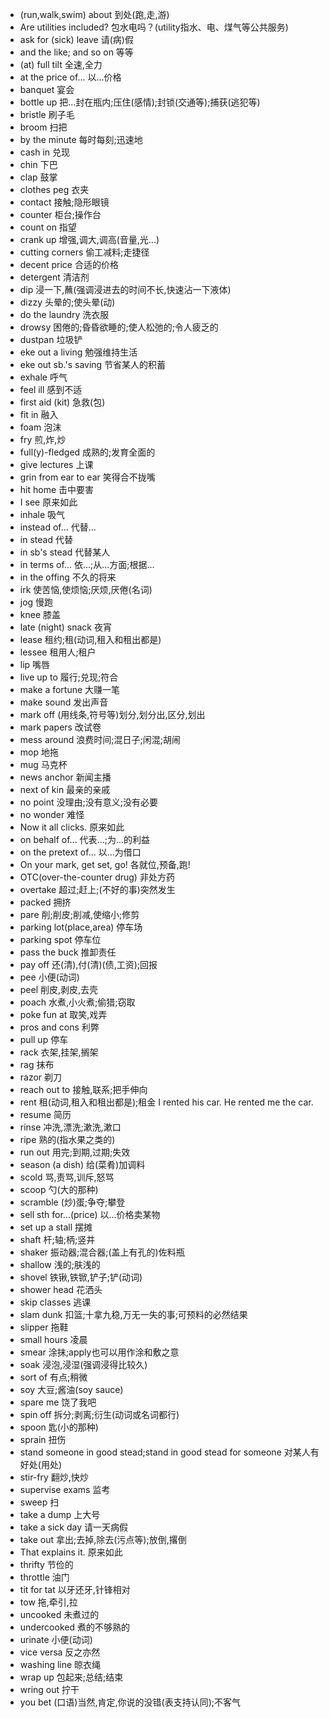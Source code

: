 * (run,walk,swim) about 到处(跑,走,游)
* Are utilities included? 包水电吗？(utility指水、电、煤气等公共服务)
* ask for (sick) leave 请(病)假
* and the like; and so on 等等
* (at) full tilt 全速,全力
* at the price of... 以...价格
* banquet 宴会
* bottle up 把...封在瓶内;压住(感情);封锁(交通等);捕获(逃犯等)
* bristle 刷子毛
* broom 扫把
* by the minute 每时每刻;迅速地
* cash in 兑现
* chin 下巴
* clap 鼓掌
* clothes peg 衣夹
* contact 接触;隐形眼镜
* counter 柜台;操作台
* count on 指望
* crank up 增强,调大,调高(音量,光...)
* cutting corners 偷工减料;走捷径
* decent price 合适的价格
* detergent 清洁剂
* dip 浸一下,蘸(强调浸进去的时间不长,快速沾一下液体)
* dizzy 头晕的;使头晕(动)
* do the laundry 洗衣服
* drowsy 困倦的;昏昏欲睡的;使人松弛的;令人疲乏的
* dustpan 垃圾铲
* eke out a living 勉强维持生活
* eke out sb.'s saving 节省某人的积蓄
* exhale 呼气
* feel ill 感到不适
* first aid (kit) 急救(包)
* fit in 融入
* foam 泡沫
* fry 煎,炸,炒
* full(y)-fledged 成熟的;发育全面的
* give lectures 上课
* grin from ear to ear 笑得合不拢嘴
* hit home 击中要害
* I see 原来如此
* inhale 吸气
* instead of... 代替...
* in stead 代替
* in sb's stead 代替某人
* in terms of... 依...;从...方面;根据...
* in the offing 不久的将来
* irk 使苦恼,使烦恼;厌烦,厌倦(名词)
* jog 慢跑
* knee 膝盖
* late (night) snack 夜宵
* lease 租约;租(动词,租入和租出都是)
* lessee 租用人;租户
* lip 嘴唇
* live up to 履行;兑现;符合
* make a fortune 大赚一笔
* make sound 发出声音
* mark off (用线条,符号等)划分,划分出,区分,划出
* mark papers 改试卷
* mess around 浪费时间;混日子;闲混;胡闹
* mop 地拖
* mug 马克杯
* news anchor 新闻主播
* next of kin 最亲的亲戚
* no point 没理由;没有意义;没有必要
* no wonder 难怪
* Now it all clicks. 原来如此
* on behalf of... 代表...;为...的利益
* on the pretext of... 以...为借口
* On your mark, get set, go! 各就位,预备,跑!
* OTC(over-the-counter drug) 非处方药
* overtake 超过;赶上;(不好的事)突然发生
* packed 拥挤
* pare 削;削皮;削减,使缩小;修剪
* parking lot(place,area) 停车场
* parking spot 停车位
* pass the buck 推卸责任
* pay off 还(清),付(清)(债,工资);回报
* pee 小便(动词)
* peel 削皮,剥皮,去壳
* poach 水煮,小火煮;偷猎;窃取
* poke fun at 取笑,戏弄
* pros and cons 利弊
* pull up 停车
* rack 衣架,挂架,搁架
* rag 抹布
* razor 剃刀
* reach out to 接触,联系;把手伸向
* rent 租(动词,租入和租出都是);租金 I rented his car. He rented me the car.
* resume 简历
* rinse 冲洗,漂洗;漱洗,漱口
* ripe 熟的(指水果之类的)
* run out 用完;到期,过期;失效
* season (a dish) 给(菜肴)加调料
* scold 骂,责骂,训斥,怒骂
* scoop 勺(大的那种)
* scramble (炒)蛋;争夺;攀登
* sell sth for...(price) 以...价格卖某物
* set up a stall 摆摊
* shaft 杆;轴;柄;竖井
* shaker 振动器;混合器;(盖上有孔的)佐料瓶
* shallow 浅的;肤浅的
* shovel 铁锹,铁锨,铲子;铲(动词)
* shower head 花洒头
* skip classes 逃课
* slam dunk 扣篮;十拿九稳,万无一失的事;可预料的必然结果
* slipper 拖鞋
* small hours 凌晨
* smear 涂抹;apply也可以用作涂和敷之意
* soak 浸泡,浸湿(强调浸得比较久)
* sort of 有点;稍微
* soy 大豆;酱油(soy sauce)
* spare me 饶了我吧
* spin off 拆分;剥离;衍生(动词或名词都行)
* spoon 匙(小的那种)
* sprain 扭伤
* stand someone in good stead;stand in good stead for someone 对某人有好处(用处)
* stir-fry 翻炒,快炒
* supervise exams 监考
* sweep 扫
* take a dump 上大号
* take a sick day 请一天病假
* take out 拿出;去掉,除去(污点等);放倒,撂倒
* That explains it. 原来如此
* thrifty 节俭的
* throttle 油门
* tit for tat 以牙还牙,针锋相对
* tow 拖,牵引,拉
* uncooked 未煮过的
* undercooked 煮的不够熟的
* urinate 小便(动词)
* vice versa 反之亦然
* washing line 晾衣绳
* wrap up 包起来;总结;结束
* wring out 拧干
* you bet (口语)当然,肯定,你说的没错(表支持认同);不客气
